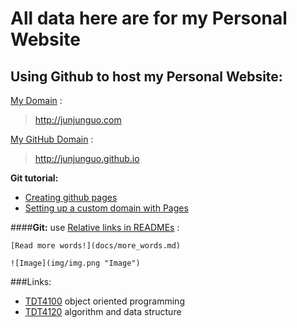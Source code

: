 All data here are for my Personal Website
===

Using Github to host my Personal Website:
--
[My Domain][1] :            

> http://junjunguo.com

[My GitHub Domain][2] :     

> http://junjunguo.github.io

**Git tutorial:**

 - [Creating github pages][3]                  
 - [Setting up a custom domain with Pages][4]

####**Git:** use [Relative links in READMEs][6] : 
```
[Read more words!](docs/more_words.md)
```

```
![Image](img/img.png "Image")
``` 


###Links:

  - [TDT4100] object oriented programming
  - [TDT4120] algorithm and data structure




[TDT4100]:http://junjunguo.com/TDT4100
[TDT4120]:http://junjunguo.com/TDT4120
[1]: http://junjunguo.com/
[2]: http://junjunguo.github.io
[3]: https://pages.github.com/
[4]: https://help.github.com/articles/setting-up-a-custom-domain-with-pages
[5]:https://en.wikipedia.org/wiki/Markdown
[6]:https://help.github.com/articles/relative-links-in-readmes

